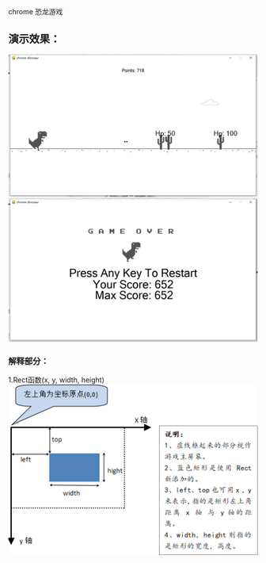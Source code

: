 chrome 恐龙游戏
## 演示效果：
![演示效果1](Notes/img.png)
![演示效果2](Notes/img_2.png)
### 解释部分：
1.Rect函数(x, y, width, height)
![img_1.png](Notes/img_1.png)
